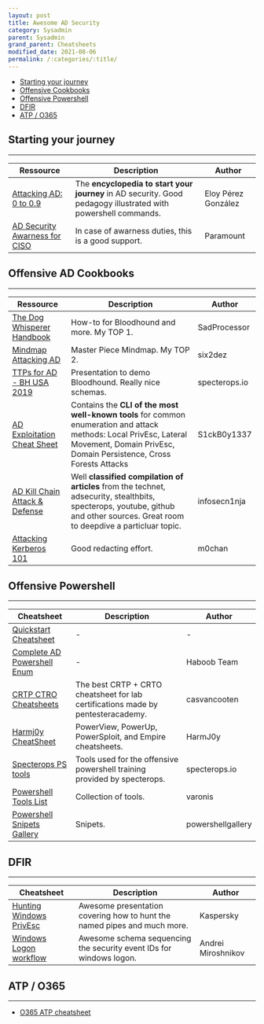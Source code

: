 ```yaml
---
layout: post
title: Awesome AD Security
category: Sysadmin
parent: Sysadmin
grand_parent: Cheatsheets  
modified_date: 2021-08-06
permalink: /:categories/:title/
---
```


<!-- vscode-markdown-toc -->
* [Starting your journey](#Startingyourjourney)
* [Offensive Cookbooks](#OffensiveCookbooks)
* [Offensive Powershell](#OffensivePowershell)
* [DFIR](#DFIR)
* [ATP / O365](#ATPO365)

<!-- vscode-markdown-toc-config
	numbering=false
	autoSave=true
	/vscode-markdown-toc-config -->
<!-- /vscode-markdown-toc -->

## <a name='Startingyourjourney'></a>Starting your journey
--------------------------------

| **Ressource**  | **Description** |    **Author**    |
|-----------------|-----------------|------------------|
| [Attacking AD: 0 to 0.9](https://zer1t0.gitlab.io/posts/attacking_ad/) | The **encyclopedia to start your journey** in AD security. Good pedagogy illustrated with powershell commands. | Eloy Pérez González | 
| [AD Security Awarness for CISO](https://github.com/jomivz/cybrary/blob/master/purpleteam/red/windows/Active%20Directory%20Security%20-%20An%20Executive%20Summary%20for%20CISOs.pdf) | In case of awarness duties, this is a good support. | Paramount |

## <a name='OffensiveCookbooks'></a>Offensive AD Cookbooks
--------------------------------

| **Ressource**  | **Description** |    **Author**    |
|-----------------|-----------------|------------------|
| [The Dog Whisperer Handbook](https://github.com/jomivz/cybrary/blob/master/purpleteam/red/windows/ERNW_DogWhispererHandbook.pdf) | How-to for Bloodhound and more. My TOP 1. | SadProcessor |
| [Mindmap Attacking AD](https://github.com/six2dez/pentest-book/blob/master/.gitbook/assets/pentest_ad-min.png) | Master Piece Mindmap. My TOP 2. | six2dez |
| [TTPs for AD - BH USA 2019](https://github.com/jomivz/cybrary/blob/master/purpleteam/red/windows/TTPs%20to%20Attack%20Active%20Directory.pdf) | Presentation to demo Bloodhound. Really nice schemas. | specterops.io |
| [AD Exploitation Cheat Sheet](https://github.com/S1ckB0y1337/Active-Directory-Exploitation-Cheat-Sheet) | Contains the **CLI of the most well-known tools** for common enumeration and attack methods: Local PrivEsc, Lateral Movement, Domain PrivEsc, Domain Persistence, Cross Forests Attacks | S1ckB0y1337 |
| [AD Kill Chain Attack & Defense](https://github.com/infosecn1nja/AD-Attack-Defense) | Well **classified compilation of articles** from the technet, adsecurity, stealthbits, specterops, youtube, github and other sources. Great room to deepdive a particluar topic. | infosecn1nja |
| [Attacking Kerberos 101](https://m0chan.github.io/2019/07/31/How-To-Attack-Kerberos-101.html) | Good redacting effort. | m0chan |


## <a name='OffensivePowershell'></a>Offensive Powershell
------------------------------

| **Cheatsheet**  | **Description** |    **Author**    |
|-----------------|-----------------|------------------|
| [Quickstart Cheatsheet](https://ethicalhackersacademy.com/blogs/ethical-hackers-academy/active-directory) | - | - |
| [Complete AD Powershell Enum](https://github.com/jomivz/cybrary/blob/master/purpleteam/red/windows/Active%20Directory%20Enumeration%20With%20PowerShell.pdf) | - | Haboob Team 
| [CRTP CTRO Cheatsheets](https://casvancooten.com/posts/2020/11/windows-active-directory-exploitation-cheat-sheet-and-command-reference/) | The best CRTP + CRTO cheatsheet for lab certifications made by pentesteracademy. | casvancooten |
| [Harmj0y CheatSheet](https://github.com/HarmJ0y/CheatSheets/) | PowerView, PowerUp, PowerSploit, and Empire cheatsheets. | HarmJ0y |
| [Specterops PS tools](https://github.com/specterops/at-ps) | Tools used for the offensive powershell training provided by specterops. | specterops.io |
| [Powershell Tools List](https://www.varonis.com/blog/powershell-tool-roundup/) | Collection of tools. | varonis |
| [Powershell Snipets Gallery](https://www.powershellgallery.com/packages/EventList/2.0.0) | Snipets. | powershellgallery |

## <a name='DFIR'></a>DFIR 
------------------------------

| **Cheatsheet**  | **Description** |    **Author**    |
|-----------------|-----------------|------------------|
| [Hunting Windows PrivEsc](https://github.com/jomivz/cybrary/blob/master/purpleteam/red/windows/Hunting%20for%20Privilege%20Escalation%20in%20Windows%20Environment..pdf) | Awesome presentation covering how to hunt the named pipes and much more. | Kaspersky |
| [Windows Logon workflow](https://github.com/jomivz/cybrary/blob/master/purpleteam/red/windows/windows_account_logon_flow_v0.1.pdf) | Awesome schema sequencing the security event IDs for windows logon. | Andrei Miroshnikov |

## <a name='ATPO365'></a>ATP / O365
------------------------------

- [O365 ATP cheatsheet](https://github.com/jomivz/cybrary/blob/master/purpleteam/red/windows/O365%20ATP%20Datasheet.pdf)